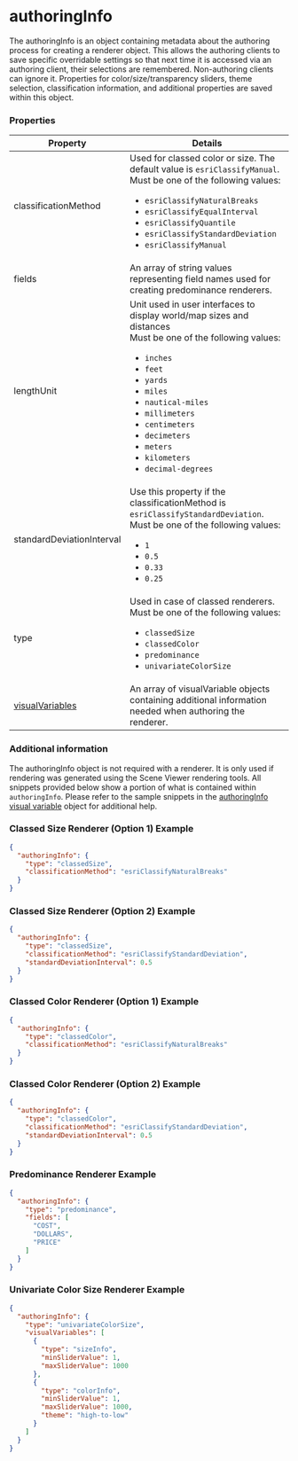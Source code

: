 # authoringInfo

The authoringInfo is an object containing metadata about the authoring process for creating a renderer object. This allows the authoring clients to save specific overridable settings so that next time it is accessed via an authoring client, their selections are remembered. Non-authoring clients can ignore it. Properties for color/size/transparency sliders, theme selection, classification information, and additional properties are saved within this object.

### Properties

| Property | Details
| --- | ---
| classificationMethod | Used for classed color or size. The default value is `esriClassifyManual`.<br>Must be one of the following values:<ul><li>`esriClassifyNaturalBreaks`</li><li>`esriClassifyEqualInterval`</li><li>`esriClassifyQuantile`</li><li>`esriClassifyStandardDeviation`</li><li>`esriClassifyManual`</li></ul>
| fields | An array of string values representing field names used for creating predominance renderers.
| lengthUnit | Unit used in user interfaces to display world/map sizes and distances<br>Must be one of the following values:<ul><li>`inches`</li><li>`feet`</li><li>`yards`</li><li>`miles`</li><li>`nautical-miles`</li><li>`millimeters`</li><li>`centimeters`</li><li>`decimeters`</li><li>`meters`</li><li>`kilometers`</li><li>`decimal-degrees`</li></ul>
| standardDeviationInterval | Use this property if the classificationMethod is `esriClassifyStandardDeviation`.<br>Must be one of the following values:<ul><li>`1`</li><li>`0.5`</li><li>`0.33`</li><li>`0.25`</li></ul>
| type | Used in case of classed renderers.<br>Must be one of the following values:<ul><li>`classedSize`</li><li>`classedColor`</li><li>`predominance`</li><li>`univariateColorSize`</li></ul>
| [visualVariables](authoringInfo_visualVariable.md) | An array of visualVariable objects containing additional information needed when authoring the renderer.


### Additional information

The authoringInfo object is not required with a renderer. It is only used if rendering was generated using the Scene Viewer rendering tools. All snippets provided below show a portion of what is contained within `authoringInfo`. Please refer to the sample snippets in the [authoringInfo visual variable](authoringInfo_visualVariable.md) object for additional help.

### Classed Size Renderer (Option 1) Example

```json
{
  "authoringInfo": {
    "type": "classedSize",
    "classificationMethod": "esriClassifyNaturalBreaks"
  }
}
```
### Classed Size Renderer (Option 2) Example

```json
{
  "authoringInfo": {
    "type": "classedSize",
    "classificationMethod": "esriClassifyStandardDeviation",
    "standardDeviationInterval": 0.5
  }
}
```
### Classed Color Renderer (Option 1) Example

```json
{
  "authoringInfo": {
    "type": "classedColor",
    "classificationMethod": "esriClassifyNaturalBreaks"
  }
}
```
### Classed Color Renderer (Option 2) Example

```json
{
  "authoringInfo": {
    "type": "classedColor",
    "classificationMethod": "esriClassifyStandardDeviation",
    "standardDeviationInterval": 0.5
  }
}
```
### Predominance Renderer Example

```json
{
  "authoringInfo": {
    "type": "predominance",
    "fields": [
      "COST",
      "DOLLARS",
      "PRICE"
    ]
  }
}
```
### Univariate Color Size Renderer Example

```json
{
  "authoringInfo": {
    "type": "univariateColorSize",
    "visualVariables": [
      {
        "type": "sizeInfo",
        "minSliderValue": 1,
        "maxSliderValue": 1000
      },
      {
        "type": "colorInfo",
        "minSliderValue": 1,
        "maxSliderValue": 1000,
        "theme": "high-to-low"
      }
    ]
  }
}
```

